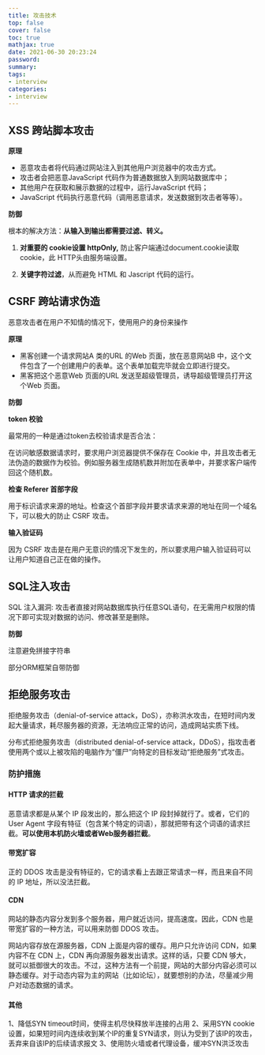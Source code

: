```yaml
---
title: 攻击技术
top: false
cover: false
toc: true
mathjax: true
date: 2021-06-30 20:23:24
password:
summary:
tags:
- interview
categories:
- interview
---
```


## XSS 跨站脚本攻击

**原理**

- 恶意攻击者将代码通过网站注入到其他用户浏览器中的攻击方式。
- 攻击者会把恶意JavaScript 代码作为普通数据放入到网站数据库中；
- 其他用户在获取和展示数据的过程中，运行JavaScript 代码；
- JavaScript 代码执行恶意代码（调用恶意请求，发送数据到攻击者等等）。

**防御**

根本的解决方法：**从输入到输出都需要过滤、转义。**

1. **对重要的 cookie设置 httpOnly,** 防止客户端通过document.cookie读取 cookie，此 HTTP头由服务端设置。

2. **关键字符过滤**，从而避免 HTML 和 Jascript 代码的运行。

## CSRF 跨站请求伪造

恶意攻击者在用户不知情的情况下，使用用户的身份来操作

**原理**

- 黑客创建一个请求网站A 类的URL 的Web 页面，放在恶意网站B 中，这个文件包含了一个创建用户的表单。这个表单加载完毕就会立即进行提交。
- 黑客把这个恶意Web 页面的URL 发送至超级管理员，诱导超级管理员打开这个Web 页面。

**防御**

**token 校验**

最常用的一种是通过token去校验请求是否合法：

在访问敏感数据请求时，要求用户浏览器提供不保存在 Cookie 中，并且攻击者无法伪造的数据作为校验。例如服务器生成随机数并附加在表单中，并要求客户端传回这个随机数。

**检查 Referer 首部字段**

用于标识请求来源的地址。检查这个首部字段并要求请求来源的地址在同一个域名下，可以极大的防止 CSRF 攻击。

**输入验证码**

因为 CSRF 攻击是在用户无意识的情况下发生的，所以要求用户输入验证码可以让用户知道自己正在做的操作。

## SQL注入攻击

SQL 注入漏洞: 攻击者直接对网站数据库执行任意SQL语句，在无需用户权限的情况下即可实现对数据的访问、修改甚至是删除。

**防御**

注意避免拼接字符串

部分ORM框架自带防御

## 拒绝服务攻击

拒绝服务攻击（denial-of-service attack，DoS），亦称洪水攻击，在短时间内发起大量请求，耗尽服务器的资源，无法响应正常的访问，造成网站实质下线。

分布式拒绝服务攻击（distributed denial-of-service attack，DDoS），指攻击者使用两个或以上被攻陷的电脑作为“僵尸”向特定的目标发动“拒绝服务”式攻击。

### 防护措施

#### HTTP 请求的拦截

恶意请求都是从某个 IP 段发出的，那么把这个 IP 段封掉就行了。或者，它们的 User Agent 字段有特征（包含某个特定的词语），那就把带有这个词语的请求拦截。**可以使用本机防火墙或者Web服务器拦截**。

#### 带宽扩容

正的 DDOS 攻击是没有特征的，它的请求看上去跟正常请求一样，而且来自不同的 IP 地址，所以没法拦截。

#### CDN

网站的静态内容分发到多个服务器，用户就近访问，提高速度。因此，CDN 也是带宽扩容的一种方法，可以用来防御 DDOS 攻击。

网站内容存放在源服务器，CDN 上面是内容的缓存。用户只允许访问 CDN，如果内容不在 CDN 上，CDN 再向源服务器发出请求。这样的话，只要 CDN 够大，就可以抵御很大的攻击。不过，这种方法有一个前提，网站的大部分内容必须可以静态缓存。对于动态内容为主的网站（比如论坛），就要想别的办法，尽量减少用户对动态数据的请求。

#### 其他

1、降低SYN timeout时间，使得主机尽快释放半连接的占用
2、采用SYN cookie设置，如果短时间内连续收到某个IP的重复SYN请求，则认为受到了该IP的攻击，丢弃来自该IP的后续请求报文
3、使用防火墙或者代理设备，缓冲SYN洪泛攻击